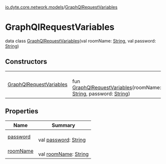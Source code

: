 [io.dyte.core.network.models](../index.md)/[GraphQlRequestVariables](index.md)

# GraphQlRequestVariables


data class [GraphQlRequestVariables](index.md)(val roomName: [String](https://kotlinlang.org/api/latest/jvm/stdlib/kotlin/-string/index.html), val password: [String](https://kotlinlang.org/api/latest/jvm/stdlib/kotlin/-string/index.html))

## Constructors

| | |
|---|---|
| [GraphQlRequestVariables](-graph-ql-request-variables.md) | <br/>fun [GraphQlRequestVariables](-graph-ql-request-variables.md)(roomName: [String](https://kotlinlang.org/api/latest/jvm/stdlib/kotlin/-string/index.html), password: [String](https://kotlinlang.org/api/latest/jvm/stdlib/kotlin/-string/index.html)) |

## Properties

| Name | Summary |
|---|---|
| [password](password.md) | <br/>val [password](password.md): [String](https://kotlinlang.org/api/latest/jvm/stdlib/kotlin/-string/index.html) |
| [roomName](room-name.md) | <br/>val [roomName](room-name.md): [String](https://kotlinlang.org/api/latest/jvm/stdlib/kotlin/-string/index.html) |
